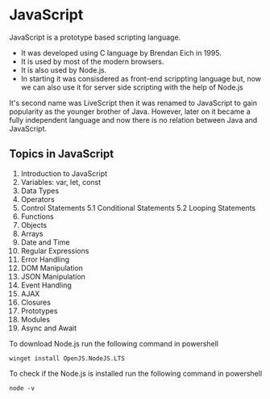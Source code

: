 # JavaScript
JavaScript is a prototype based scripting language.
- It was developed using C language by Brendan Eich in 1995.
- It is used by most of the modern browsers.
- It is also used by Node.js.
- In starting it was consisdered as front-end scrippting language but, now we can also use it for server side scripting with the help of Node.js

It's second name was LiveScript then it was renamed to JavaScript to gain popularity as the younger brother of Java. However, later on it became a fully independent language and now there is no relation between Java and JavaScript.

## Topics in JavaScript
1. Introduction to JavaScript
2. Variables: var, let, const
3. Data Types
4. Operators
5. Control Statements
  5.1 Conditional Statements
  5.2 Looping Statements
6. Functions
7. Objects
8. Arrays
9. Date and Time
10. Regular Expressions
11. Error Handling
12. DOM Manipulation
13. JSON Manipulation
14. Event Handling
15. AJAX
16. Closures
17. Prototypes
18. Modules
19. Async and Await

To download Node.js run the following command in powershell
```
winget install OpenJS.NodeJS.LTS
```

To check if the Node.js is installed run the following command in powershell
```
node -v
```